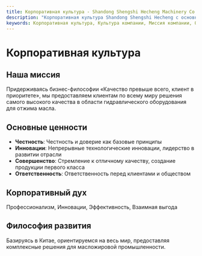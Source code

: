 ```yaml
---
title: Корпоративная культура - Shandong Shengshi Hecheng Machinery Co., Ltd.
description: "Корпоративная культура Shandong Shengshi Hecheng с основными ценностями: честность, инновации, совершенство и ответственность."
keywords: Корпоративная культура, Культура компании, Миссия компании, Основные ценности, Корпоративный дух, Философия развития, Shandong Shengshi Hecheng, Производитель маслопресса, Введение в компанию, Философия компании, Ценности компании, Дух компании
---
```


# Корпоративная культура

## Наша миссия

Придерживаясь бизнес-философии «Качество превыше всего, клиент в приоритете», мы предоставляем клиентам по всему миру решения самого высокого качества в области гидравлического оборудования для отжима масла.

## Основные ценности

- **Честность**: Честность и доверие как базовые принципы  
- **Инновации**: Непрерывные технологические инновации, лидерство в развитии отрасли  
- **Совершенство**: Стремление к отличному качеству, создание продукции первого класса  
- **Ответственность**: Ответственность перед клиентами и обществом  

## Корпоративный дух

Профессионализм, Инновации, Эффективность, Взаимная выгода  

## Философия развития

Базируясь в Китае, ориентируемся на весь мир, предоставляя комплексные решения для масложировой промышленности.
